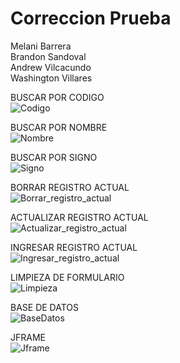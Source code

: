 # Correccion Prueba
Melani Barrera <br>
Brandon Sandoval <br>
Andrew Vilcacundo <br>
Washington Villares <br>

BUSCAR POR CODIGO <br>
![Codigo](https://github.com/AndrewVilcacundo/CorrPrueba/assets/117743538/7d8c56ff-f14a-422a-89fd-f1bccabeabde)

BUSCAR POR NOMBRE <br>
![Nombre](https://github.com/AndrewVilcacundo/CorrPrueba/assets/117743538/9e4bfd92-c2ba-4809-bd2c-e942e86abd1e)

BUSCAR POR SIGNO <br>
![Signo](https://github.com/AndrewVilcacundo/CorrPrueba/assets/117743538/18487576-5a20-46c8-89ca-cabdc6ced844)

BORRAR REGISTRO ACTUAL <br>
![Borrar_registro_actual](https://github.com/AndrewVilcacundo/CorrPrueba/assets/117743538/1f4de93d-5857-4a00-8253-28994a71f446)

ACTUALIZAR REGISTRO ACTUAL <br>
![Actualizar_registro_actual](https://github.com/AndrewVilcacundo/CorrPrueba/assets/117743538/528a0bbd-2c89-4354-bf20-08b193c2e4c5)

INGRESAR REGISTRO ACTUAL <br>
![Ingresar_registro_actual](https://github.com/AndrewVilcacundo/CorrPrueba/assets/117743538/25a70bae-7cea-4aae-b6e4-51630c2aaabb)

LIMPIEZA DE FORMULARIO <br>
![Limpieza](https://github.com/AndrewVilcacundo/CorrPrueba/assets/117743538/33a5cb5b-71eb-42b2-ad22-4c6be3625ebf)

BASE DE DATOS <br>
![BaseDatos](https://github.com/AndrewVilcacundo/CorrPrueba/assets/117743538/25d4e3d5-2fd2-4712-aafe-9699d1ec2dd7)

 JFRAME <br>
 ![Jframe](https://github.com/AndrewVilcacundo/CorrPrueba/assets/117743538/1668430f-88bf-4e09-b4f2-983b3edd2bd0)
